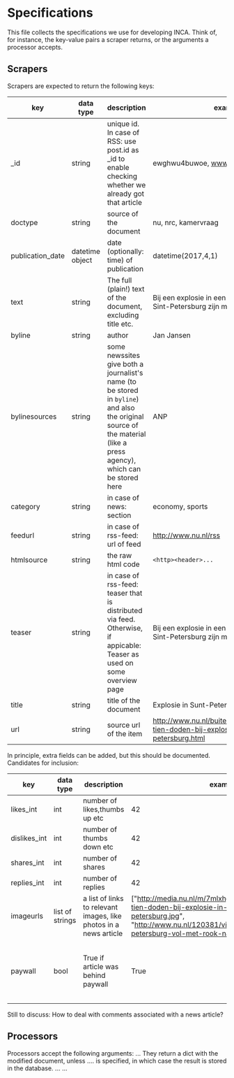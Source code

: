 # Specifications

This file collects the specifications we use for developing INCA. Think of, for instance, the key-value pairs a scraper returns, or the arguments a processor accepts.

## Scrapers

Scrapers are expected to return the following keys:

key | data type | description | example | mandatory?
--------|-------|--------|--------|---------------------
_id | string | unique id. In case of RSS: use post.id as _id to enable checking whether we already got that article | ewghwu4buwoe, www.nu.nl/-/585605 | no (in case of rss: yes)
doctype | string | source of the document | nu, nrc, kamervraag | yes
publication_date | datetime object | date (optionally: time) of publication | datetime(2017,4,1) | yes
text|string|The full (plain!) text of the document, excluding title etc.|Bij een explosie in een metro in het Russische Sint-Petersburg zijn maa...|yes
byline|string|author|Jan Jansen|no
bylinesources|string|some newssites give both a journalist's name (to be stored in `byline`) and also the original source of the material (like a press agency), which can be stored here|ANP|no
category|string|in case of news: section|economy, sports|no
feedurl|string|in case of rss-feed: url of feed|http://www.nu.nl/rss |no
htmlsource|string|the raw html code|`<http><header>...`|yes
teaser|string|in case of rss-feed: teaser that is distributed via feed. Otherwise, if appicable: Teaser as used on some overview page|Bij een explosie in een metro in het Russische Sint-Petersburg zijn maa...|no
title|string|title of the document|Explosie in Sunt-Petersburg|yes
url|string|source url of the item|http://www.nu.nl/buitenland/4590777/zeker-tien-doden-bij-explosie-in-metro-sint-petersburg.html |yes

In principle, extra fields can be added, but this should be documented. Candidates for inclusion:

key|data type|description|example|mandatory?
-------|------|----------|----------|-----------
likes_int|int|number of likes,thumbs up etc|42|no
dislikes_int|int|number of thumbs down etc|42|no
shares_int|int|number of shares|42|no
replies_int|int|number of replies|42|no
imageurls|list of strings|a list of links to relevant images, like photos in a news article|\["http://media.nu.nl/m/7mlxhgda2r7r_wd640.jpg/zeker-tien-doden-bij-explosie-in-metro-sint-petersburg.jpg", "http://www.nu.nl/120381/video/metrostation-sint-petersburg-vol-met-rook-na-explosie.html"] | no
paywall | bool | True if article was behind paywall | True | no; if missing, we assume that the document was freely accessible
Still to discuss: How to deal with comments associated with a news article?



## Processors
Processors accept the following arguments: ...
They return a dict with the modified document, unless .... is specified, in which case the result is stored in the database.
...
...

